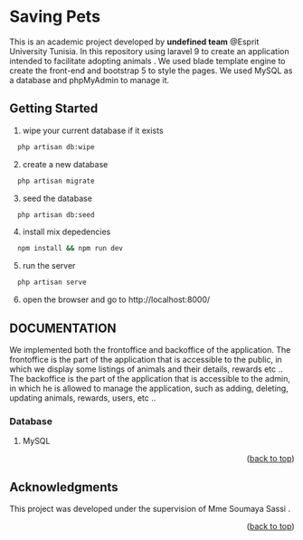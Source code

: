 # Saving Pets

<div id="top"></div>

This is an academic project developed by <strong>undefined team</strong> @Esprit University Tunisia.
In this repository using laravel 9 to create an application intended to facilitate adopting animals . 
We used blade template engine to create the front-end and bootstrap 5 to style the pages.
We used MySQL as a database and phpMyAdmin to manage it.

## Getting Started

1. wipe your current database if it exists
```sh
  php artisan db:wipe
  ```
2. create a new database
```sh
  php artisan migrate
  ```
3. seed the database
```sh
  php artisan db:seed
  ```
4. install mix depedencies
```sh
  npm install && npm run dev
```
5. run the server
```sh
  php artisan serve
```
6. open the browser and go to 
http://localhost:8000/


## DOCUMENTATION

We implemented both the frontoffice and backoffice of the application.
The frontoffice is the part of the application that is accessible to the public, in which we display some listings of animals and their details, rewards etc ..
The backoffice is the part of the application that is accessible to the admin, in which he is allowed to manage the application, such as adding, deleting, updating animals, rewards, users, etc ..

### Database
1. MySQL

<p align="right">(<a href="#top">back to top</a>)</p>


<!-- ACKNOWLEDGMENTS -->
## Acknowledgments

This project was developed under the supervision of Mme Soumaya Sassi . 

<p align="right">(<a href="#top">back to top</a>)</p>
